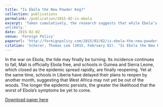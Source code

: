 ```yaml
---
title: "Is Ebola the New Powder Keg?"
collection: publications
permalink: /publication/2015-02-is-ebola
excerpt: 'Taken cumulatively, the research suggests that while Ebola’s impact on West Africa is unquestionably immense, war is
unlikely.'
date: 2015-02-02
venue: 'Foreign Policy'
paperurl: 'http://foreignpolicy.com/2015/02/02/is-ebola-the-new-powder-keg/'
citation: 'Scherer, Thomas Leo (2015, February 02). "Is Ebola the New Powder Keg?", Foreign Policy.
---
```


In the war on Ebola, the tide may finally be turning. Its incidence continues to fall, Mali is officially Ebola free, and schools in Guinea and Sierra Leone, which closed
as the epidemic spread rapidly, are finally reopening. Yet at the same time, schools in Liberia have delayed their plans to reopen by another month, suggesting that West Africa may not yet be out of the woods. The longer the epidemic persists, the greater the likelihood that the worst of Ebola’s symptoms be yet to come.

[Download paper here](http://tlscherer.github.io/files/2015-02-is-ebola.pdf)
